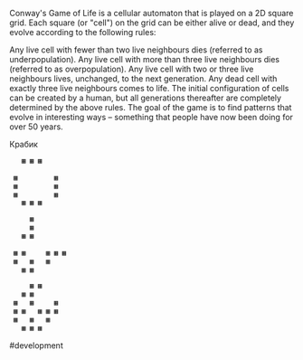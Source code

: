 Conway's Game of Life is a cellular automaton that is played on a 2D square grid. Each square (or "cell") on the grid can be either alive or dead, and they evolve according to the following rules:

Any live cell with fewer than two live neighbours dies (referred to as underpopulation).
Any live cell with more than three live neighbours dies (referred to as overpopulation).
Any live cell with two or three live neighbours lives, unchanged, to the next generation.
Any dead cell with exactly three live neighbours comes to life.
The initial configuration of cells can be created by a human, but all generations thereafter are completely determined by the above rules. The goal of the game is to find patterns that evolve in interesting ways – something that people have now been doing for over 50 years.

Крабик
```bash
   ▦ ▦ ▦  
                
 ▦         ▦  
 ▦         ▦    
 ▦         ▦    
   ▦ ▦ ▦     

     ▦ 
     ▦ 
   ▦ ▦ 
                   
 ▦ ▦     ▦ ▦ ▦  
 ▦   ▦   ▦    
   ▦ ▦    

     ▦ ▦      
   ▦ ▦         
 ▦   ▦     ▦   
 ▦ ▦   ▦ ▦ ▦    
 ▦   ▦   ▦     
   ▦ ▦ ▦  
```

#development